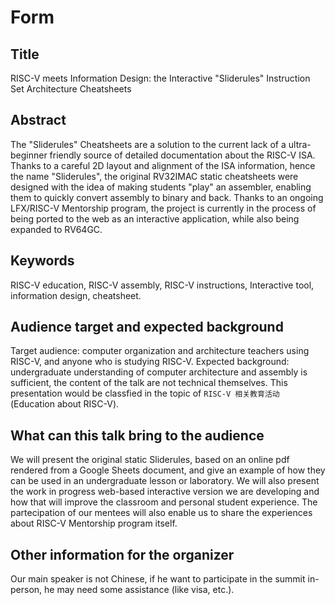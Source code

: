 # Form  

## Title  
RISC-V meets Information Design: the Interactive "Sliderules" Instruction Set Architecture Cheatsheets

## Abstract  
The "Sliderules" Cheatsheets are a solution to the current lack of a ultra-beginner friendly source of detailed documentation about the RISC-V ISA. Thanks to a careful 2D layout and alignment of the ISA information, hence the name "Sliderules", the original RV32IMAC static cheatsheets were designed with the idea of making students "play" an assembler, enabling them to quickly convert assembly to binary and back. Thanks to an ongoing LFX/RISC-V Mentorship program, the project is currently in the process of being ported to the web as an interactive application, while also being expanded to RV64GC.

## Keywords  
RISC-V education, RISC-V assembly, RISC-V instructions, Interactive tool, information design, cheatsheet.

## Audience target and expected background  
Target audience: computer organization and architecture teachers using RISC-V, and anyone who is studying RISC-V. 
Expected background: undergraduate understanding of computer architecture and assembly is sufficient, the content of the talk are not technical themselves.
This presentation would be classfied in the topic of `RISC-V 相关教育活动` (Education about RISC-V).

## What can this talk bring to the audience  
We will present the original static Sliderules, based on an online pdf rendered from a Google Sheets document, and give an example of how they can be used in an undergraduate lesson or laboratory. We will also present the work in progress web-based interactive version we are developing and how that will improve the classroom and personal student experience. The partecipation of our mentees will also enable us to share the experiences about RISC-V Mentorship program itself.  

## Other information for the organizer
Our main speaker is not Chinese, if he want to participate in the summit in-person, he may need some assistance (like visa, etc.).
